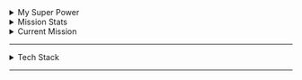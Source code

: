 
<details>
<summary>My Super Power</summary>
<br>
Backend Developer:
<ul>
    <li>
        <a href= "https://github.com/JamesMaxx/Projects/tree/main/Bash">
            <img src="gif/shell.png" alt="Bash Icon" width="14" height="14"> Bash Mini-Projects
        </a>
    </li>
    <li>
        <a href= "https://github.com/JamesMaxx/Projects/tree/main/Python">
            <img src="gif/python.png" alt="Python Icon" width="14" height="14"> Python Mini-Projects
        </a>
    </li>
</ul>
<hr>
</details>
<details>
  <summary>Mission Stats</summary>
<a href="https://github.com/JamesMaxx/github-readme-stats">
  <img height=200 align="center" src="https://github-readme-stats.vercel.app/api?username=JamesMaxx&show_icons=true&theme=transparent&include_all_commits=true&text_color=ffffff&title_color=ffffff&rank_icon=github&cache_seconds=2160"/>
</a>

<a href="https://github.com/JamesMaxx/convoychat">
  <img height=200 align="center" src="https://github-readme-stats.vercel.app/api/top-langs?username=JamesMaxx&layout=compact&langs_count=8&card_width=320true&theme=transparent&include_all_commits=true&text_color=ffffff&title_color=ffffff"/>
</a>
<hr style= "border-top: 1px solid white;">
</details>
<details>
  <summary>Current Mission</summary>

  <div align="center">
    <img src="gif/shakee.gif" alt="duty" width="467" height="200" style="border: 2px solid white; border-radius: 5px;">
  </div>
</details>
<hr>
<details>
  <summary>Tech Stack</summary>

# Tech Stack

[![techstack logo](https://readme-components.vercel.app/api?component=logo&logo=python&animation=spin&fill=black)](https://github.com/harish-sethuraman/readme-components)
[![techstack logo](https://readme-components.vercel.app/api?component=logo&logo=C&fill=black)](https://github.com/harish-sethuraman/readme-components)
[![techstack logo](https://readme-components.vercel.app/api?component=logo&logo=JavaScript&fill=black)](https://github.com/harish-sethuraman/readme-components)
[![techstack logo](https://readme-components.vercel.app/api?component=logo&logo=Puppet&fill=black)](https://github.com/harish-sethuraman/readme-components)
[![techstack logo](https://readme-components.vercel.app/api?component=logo&logo=Docker&fill=black)](https://github.com/harish-sethuraman/readme-components)
[![techstack logo](https://readme-components.vercel.app/api?component=logo&logo=Git&fill=black)](https://github.com/harish-sethuraman/readme-components)
[![techstack logo](https://readme-components.vercel.app/api?component=logo&logo=Django&fill=black)](https://github.com/harish-sethuraman/readme-components)
[![techstack logo](https://readme-components.vercel.app/api?component=logo&logo=HTML&fill=black)](https://github.com/harish-sethuraman/readme-components)
</details>
<hr>
